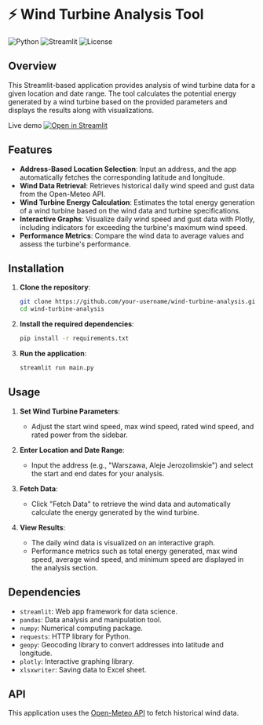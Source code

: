 # ⚡ Wind Turbine Analysis Tool

![Python](https://img.shields.io/badge/Python-3.8%2B-blue)
![Streamlit](https://img.shields.io/badge/Streamlit-1.0%2B-red)
![License](https://img.shields.io/badge/License-Apache%202.0-green)


## Overview

This Streamlit-based application provides analysis of wind turbine data for a given location and date range. The tool calculates the potential energy generated by a wind turbine based on the provided parameters and displays the results along with visualizations.

Live demo [![Open in Streamlit](https://static.streamlit.io/badges/streamlit_badge_black_white.svg)](https://wind-turbine.streamlit.app)

## Features

- **Address-Based Location Selection**: Input an address, and the app automatically fetches the corresponding latitude and longitude.
- **Wind Data Retrieval**: Retrieves historical daily wind speed and gust data from the Open-Meteo API.
- **Wind Turbine Energy Calculation**: Estimates the total energy generation of a wind turbine based on the wind data and turbine specifications.
- **Interactive Graphs**: Visualize daily wind speed and gust data with Plotly, including indicators for exceeding the turbine's maximum wind speed.
- **Performance Metrics**: Compare the wind data to average values and assess the turbine's performance.

## Installation

1. **Clone the repository**:
    ```bash
    git clone https://github.com/your-username/wind-turbine-analysis.git
    cd wind-turbine-analysis
    ```

2. **Install the required dependencies**:
    ```bash
    pip install -r requirements.txt
    ```

3. **Run the application**:
    ```bash
    streamlit run main.py
    ```

## Usage

1. **Set Wind Turbine Parameters**:
    - Adjust the start wind speed, max wind speed, rated wind speed, and rated power from the sidebar.

2. **Enter Location and Date Range**:
    - Input the address (e.g., "Warszawa, Aleje Jerozolimskie") and select the start and end dates for your analysis.

3. **Fetch Data**:
    - Click "Fetch Data" to retrieve the wind data and automatically calculate the energy generated by the wind turbine.

4. **View Results**:
    - The daily wind data is visualized on an interactive graph.
    - Performance metrics such as total energy generated, max wind speed, average wind speed, and minimum speed are displayed in the analysis section.

## Dependencies

- `streamlit`: Web app framework for data science.
- `pandas`: Data analysis and manipulation tool.
- `numpy`: Numerical computing package.
- `requests`: HTTP library for Python.
- `geopy`: Geocoding library to convert addresses into latitude and longitude.
- `plotly`: Interactive graphing library.
- `xlsxwriter`: Saving data to Excel sheet.

## API

This application uses the [Open-Meteo API](https://open-meteo.com/) to fetch historical wind data.
